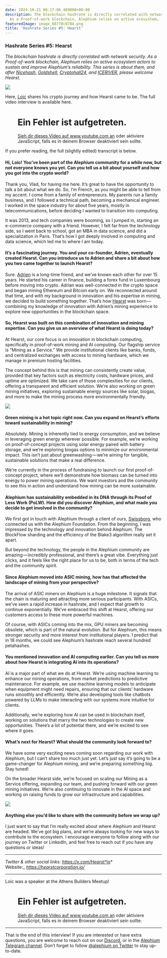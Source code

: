 ```yaml
---
date: 2024-10-21 08:17:06.469000+00:00
description: The blockchain hashrate is directly correlated with network security.
  As a Proof-of-work blockchain, Alephium relies on active ecosystem…
featuredImage: image_88770c0784.png
title: 'Hashrate Series #5: Hearst'
---
```


### Hashrate Series \#5: Hearst

_The blockchain hashrate is directly correlated with network security. As a Proof-of-work blockchain, Alephium relies on active ecosystem actors to sustain and improve Alephium’s reliability. This series is about them, and after_ <a href="https://medium.com/@alephium/hashrate-series-1-nicehash-ee0936adf899" class="markup--anchor markup--p-anchor" data-href="https://medium.com/@alephium/hashrate-series-1-nicehash-ee0936adf899" rel="noopener" target="_blank"><em>Nicehash</em></a>, <a href="https://medium.com/@alephium/hashrate-series-2-goldshell-93cc51a86640" class="markup--anchor markup--p-anchor" data-href="https://medium.com/@alephium/hashrate-series-2-goldshell-93cc51a86640" rel="noopener" target="_blank"><em>Goldshell</em></a>_,_ <a href="https://medium.com/@alephium/hashrate-series-3-cryptohall-24-7ad1533701f4" class="markup--anchor markup--p-anchor" data-href="https://medium.com/@alephium/hashrate-series-3-cryptohall-24-7ad1533701f4" target="_blank"><em>Cryptohall24,</em></a> _and_ <a href="https://medium.com/@alephium/hashrate-series-4-iceriver-063f52b7c431" class="markup--anchor markup--p-anchor" data-href="https://medium.com/@alephium/hashrate-series-4-iceriver-063f52b7c431" target="_blank"><em>ICERIVER</em></a>, _please welcome Hearst._

![](image_88770c0784.png)

Here, <a href="https://x.com/LoicRicci" class="markup--anchor markup--p-anchor" data-href="https://x.com/LoicRicci" rel="noopener" target="_blank">Loic</a> shares his crypto journey and how Hearst came to be. The full video interview is available here.

<figure id="5d3d" class="graf graf--figure graf--iframe graf-after--p">

<h1 id="ein-fehler-ist-aufgetreten." class="message">Ein Fehler ist aufgetreten.</h1>
<a href="https://www.youtube.com/watch?v=z0FaUrh6iXw" target="_blank">Sieh dir dieses Video auf www.youtube.com an</a> oder aktiviere JavaScript, falls es in deinem Browser deaktiviert sein sollte.
</figure>

If you prefer reading, the full (slightly edited) transcript is below.

#### **Hi, Loic! You’ve been part of the Alephium community for a while now, but not everyone knows you yet. Can you tell us a bit about yourself and how you got into the crypto world?**

Thank you, Vlad, for having me here. It’s great to have the opportunity to talk a bit about what we do. So, I’m French, as you might be able to tell from my accent. I come from a family of entrepreneurs. My parents run a family business, and I followed a technical path, becoming a mechanical engineer. I worked in the space industry for about five years, mostly in telecommunications, before deciding I wanted to transition into computing.

It was 2013, and tech companies were booming, so I jumped in, starting an e-commerce company with a friend. However, I felt far from the technology side, so I went back to school, got an MBA in data science, and did a specialization in Paris. That’s how I got deeply involved in computing and data science, which led me to where I am today.

#### **It’s a fascinating journey. You and your co-founder, Adrien, eventually created Hearst. Can you introduce us to Adrien and share a bit about how you two came together to launch Hearst?**

Sure. <a href="https://x.com/ANejkovic" class="markup--anchor markup--p-anchor" data-href="https://x.com/ANejkovic" rel="noopener" target="_blank">Adrien</a> is a long-time friend, and we’ve known each other for over 15 years. He started his career in finance, building a forex fund in Luxembourg before moving into crypto. Adrian was well-connected in the crypto space and began mining Ethereum and Bitcoin early on. We reconnected around that time, and with my background in innovation and his expertise in mining, we decided to build something together. That’s how <a href="https://hearstcorporation.io/" class="markup--anchor markup--p-anchor" data-href="https://hearstcorporation.io/" rel="noopener" target="_blank">Hearst</a> was born — combining my knowledge of innovation with Adrien’s mining experience to explore new opportunities in the blockchain space.

#### **So, Hearst was built on this combination of innovation and mining expertise. Can you give us an overview of what Hearst is doing today?**

At Hearst, our core focus is on innovation in blockchain computing, specifically in proof-of-work mining and AI computing. Our flagship service is “Mining as a Service.” We provide institutional clients like banks, funds, and centralized exchanges with access to mining hardware, which we manage in premium hosting facilities.

The concept behind this is that mining can consistently create value, provided that key factors such as electricity costs, hardware prices, and uptime are optimized. We take care of those complexities for our clients, offering a transparent and efficient solution. We’re also working on green mining initiatives, exploring sustainable energy sources like solar, biogas, and more to make the mining process more environmentally friendly.

![](image_f402ade237.png)

#### **Green mining is a hot topic right now. Can you expand on Hearst’s efforts toward sustainability in mining?**

Absolutely. Mining is inherently tied to energy consumption, and we believe in leveraging green energy wherever possible. For example, we’re working on proof-of-concept projects using solar energy paired with battery storage, and we’re exploring biogas options to minimize our environmental impact. This isn’t just about greenwashing — we’re aiming for tangible, sustainable solutions that make a real difference.

We’re currently in the process of fundraising to launch our first proof-of-concept project, where we’ll demonstrate how biomass can be turned into energy to power mining operations. We want investors and the community to see this in action and understand how mining can be more sustainable.

#### **Alephium has sustainability embedded in its DNA through its Proof of Less Work (PoLW). How did you discover Alephium, and what made you decide to get involved in the community?**

We first got in touch with Alephium through a client of ours, <a href="https://x.com/swissborg" class="markup--anchor markup--p-anchor" data-href="https://x.com/swissborg" rel="noopener" target="_blank">Swissborg</a>, who connected us with the Alephium Foundation. From the beginning, I was impressed by the technology and innovation behind Alephium. The BlockFlow sharding and the efficiency of the Blake3 algorithm really set it apart.

But beyond the technology, the people in the Alephium community are amazing — incredibly professional, and there’s a great vibe. Everything just clicks, and it feels like the right place for us to be, both in terms of the tech and the community spirit.

<figure id="2195" class="graf graf--figure graf--iframe graf-after--p">

</figure>

#### **Since Alephium moved into ASIC mining, how has that affected the landscape of mining from your perspective?**

The arrival of ASIC miners on Alephium is a huge milestone. It signals that the chain is maturing and attracting more serious participants. With ASICs, we’ve seen a rapid increase in hashrate, and I expect that growth to continue exponentially. We’ve embraced this shift at Hearst, offering our customers access to these more powerful machines.

Of course, with ASICs coming into the mix, GPU miners are becoming obsolete, which is part of the natural evolution. But for Alephium, this means stronger security and more interest from institutional players. I predict that in 18 months, we could see Alephium’s hashrate reach several hundred petahashes.

#### **You mentioned innovation and AI computing earlier. Can you tell us more about how Hearst is integrating AI into its operations?**

AI is a major part of what we do at Hearst. We’re using machine learning to enhance our mining operations, from market predictions to predictive maintenance. For example, we use machine learning models to anticipate when equipment might need repairs, ensuring that our clients’ hardware runs smoothly and efficiently. We’re also developing tools like chatbots powered by LLMs to make interacting with our systems more intuitive for clients.

Additionally, we’re exploring how AI can be used in blockchain itself, working on solutions that marry the two technologies to create new opportunities. There’s a lot of potential there, and we’re excited to see where it goes.

#### **What’s next for Hearst? What should the community look forward to?**

We have some very exciting news coming soon regarding our work with Alephium, but I can’t share too much just yet. Let’s just say it’s going to be a game-changer for Alephium mining, and we’re preparing something big. Stay tuned!

On the broader Hearst side, we’re focused on scaling our Mining as a Service offering, expanding our team, and pushing forward with our green mining initiatives. We’re also continuing to innovate in the AI space and working on raising funds to grow our infrastructure and capabilities.

![](image_0ba94b4897.png)

#### **Anything else you’d like to share with the community before we wrap up?**

I just want to say that I’m really excited about where Alephium and Hearst are headed. We’ve got big plans, and we’re always looking for new ways to contribute to the ecosystem. I encourage everyone to follow along with our journey on Twitter or LinkedIn, and feel free to reach out if you have any questions or ideas!

---

_Twitter & other social links:_ <a href="https://x.com/Hearst_io" class="markup--anchor markup--p-anchor" data-href="https://x.com/Hearst_io" rel="nofollow noopener" target="_blank"><em>https://x.com/Hearst*io</em></a>*  
Website:\_ <a href="https://hearstcorporation.io/" class="markup--anchor markup--p-anchor" data-href="https://hearstcorporation.io/" rel="nofollow noopener" target="_blank"><em>https://hearstcorporation.io/</em></a>

---

Loic was a speaker at the Athens Builders Meetup!

<figure id="11da" class="graf graf--figure graf--iframe graf-after--p graf--trailing">

<h1 id="ein-fehler-ist-aufgetreten." class="message">Ein Fehler ist aufgetreten.</h1>
<a href="https://www.youtube.com/watch?v=8QwhDKPVqhY" target="_blank">Sieh dir dieses Video auf www.youtube.com an</a> oder aktiviere JavaScript, falls es in deinem Browser deaktiviert sein sollte.
</figure>

---

That is the end of this interview! If you are interested or have extra questions, you are welcome to reach out on our <a href="http://alephium.org/discord" class="markup--anchor markup--p-anchor" data-href="http://alephium.org/discord" rel="noopener ugc nofollow noopener" target="_blank">Discord</a>, or in the <a href="https://t.me/alephiumgroup" class="markup--anchor markup--p-anchor" data-href="https://t.me/alephiumgroup" rel="noopener ugc nofollow noopener" target="_blank">Alephium Telegram channel</a>. Don’t forget to follow <a href="https://twitter.com/alephium" class="markup--anchor markup--p-anchor" data-href="https://twitter.com/alephium" rel="noopener ugc nofollow noopener" target="_blank">@alephium on Twitter</a> to stay up-to-date.
